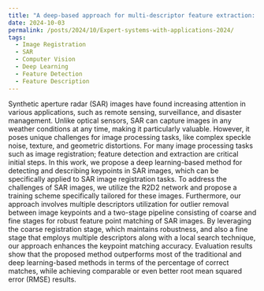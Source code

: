 ```yaml
---
title: "A deep-based approach for multi-descriptor feature extraction: Applications on SAR image registration" 
date: 2024-10-03
permalink: /posts/2024/10/Expert-systems-with-applications-2024/
tags:
  - Image Registration
  - SAR
  - Computer Vision
  - Deep Learning
  - Feature Detection
  - Feature Description
---
```



<!-- [A deep-based approach for multi-descriptor feature extraction: Applications on SAR image registration](https://www.sciencedirect.com/science/article/abs/pii/S0957417424011576) -->


Synthetic aperture radar (SAR) images have found increasing attention in various applications, such as remote
sensing, surveillance, and disaster management. Unlike optical sensors, SAR can capture images in any weather
conditions at any time, making it particularly valuable. However, it poses unique challenges for image
processing tasks, like complex speckle noise, texture, and geometric distortions. For many image processing
tasks such as image registration; feature detection and extraction are critical initial steps. In this work, we
propose a deep learning-based method for detecting and describing keypoints in SAR images, which can be
specifically applied to SAR image registration tasks. To address the challenges of SAR images, we utilize the
R2D2 network and propose a training scheme specifically tailored for these images. Furthermore, our approach
involves multiple descriptors utilization for outlier removal between image keypoints and a two-stage pipeline
consisting of coarse and fine stages for robust feature point matching of SAR images. By leveraging the coarse
registration stage, which maintains robustness, and also a fine stage that employs multiple descriptors along
with a local search technique, our approach enhances the keypoint matching accuracy. Evaluation results show
that the proposed method outperforms most of the traditional and deep learning-based methods in terms of
the percentage of correct matches, while achieving comparable or even better root mean squared error (RMSE)
results.




<!-- {% include figure image_path="/assets/papers_miscs/Expert_Systems_with_Applications_2024/Methodology.png" alt="Scheme" caption="Scheme" %}

{% include figure image_path="/assets/papers_miscs/Expert_Systems_with_Applications_2024/CoarseRegistration.png" alt="Coarse Registration" caption="Coarse Registration" %}

{% include figure image_path="/assets/papers_miscs/Expert_Systems_with_Applications_2024/FineRegistration.png" alt="Fine Registration" caption=""Fine Registration"" %}

{% include figure image_path="/assets/papers_miscs/Expert_Systems_with_Applications_2024/FeatureMatchingFineStage.png" alt="Feature Matching in Fine Stage" caption="Feature Matching in Fine Stage" %}

{% include figure image_path="/assets/papers_miscs/Expert_Systems_with_Applications_2024/PatchBasedMatching.png" alt="Patch-based Matching in Fine Stage" caption="Patch-based Matching in Fine Stage" %}

{% include figure image_path="/assets/papers_miscs/Expert_Systems_with_Applications_2024/Results.png" alt="Results" caption="Comparisons" %}
 -->
